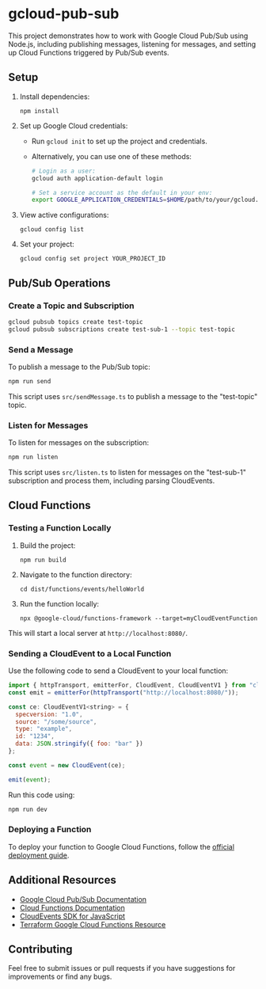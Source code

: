 # gcloud-pub-sub

This project demonstrates how to work with Google Cloud Pub/Sub using Node.js, including publishing messages, listening for messages, and setting up Cloud Functions triggered by Pub/Sub events.

## Setup

1. Install dependencies:

   ```
   npm install
   ```

2. Set up Google Cloud credentials:

   - Run `gcloud init` to set up the project and credentials.
   - Alternatively, you can use one of these methods:

     ```zsh
     # Login as a user:
     gcloud auth application-default login

     # Set a service account as the default in your env:
     export GOOGLE_APPLICATION_CREDENTIALS=$HOME/path/to/your/gcloud.json
     ```

3. View active configurations:

   ```
   gcloud config list
   ```

4. Set your project:
   ```
   gcloud config set project YOUR_PROJECT_ID
   ```

## Pub/Sub Operations

### Create a Topic and Subscription

```zsh
gcloud pubsub topics create test-topic
gcloud pubsub subscriptions create test-sub-1 --topic test-topic
```

### Send a Message

To publish a message to the Pub/Sub topic:

```zsh
npm run send
```

This script uses `src/sendMessage.ts` to publish a message to the "test-topic" topic.

### Listen for Messages

To listen for messages on the subscription:

```zsh
npm run listen
```

This script uses `src/listen.ts` to listen for messages on the "test-sub-1" subscription and process them, including parsing CloudEvents.

## Cloud Functions

### Testing a Function Locally

1. Build the project:

   ```
   npm run build
   ```

2. Navigate to the function directory:

   ```
   cd dist/functions/events/helloWorld
   ```

3. Run the function locally:
   ```
   npx @google-cloud/functions-framework --target=myCloudEventFunction
   ```

This will start a local server at `http://localhost:8080/`.

### Sending a CloudEvent to a Local Function

Use the following code to send a CloudEvent to your local function:

```js
import { httpTransport, emitterFor, CloudEvent, CloudEventV1 } from "cloudevents";
const emit = emitterFor(httpTransport("http://localhost:8080/"));

const ce: CloudEventV1<string> = {
  specversion: "1.0",
  source: "/some/source",
  type: "example",
  id: "1234",
  data: JSON.stringify({ foo: "bar" })
};

const event = new CloudEvent(ce);

emit(event);
```

Run this code using:

```zsh
npm run dev
```

### Deploying a Function

To deploy your function to Google Cloud Functions, follow the [official deployment guide](https://cloud.google.com/functions/docs/deploy).

## Additional Resources

- [Google Cloud Pub/Sub Documentation](https://cloud.google.com/pubsub/docs)
- [Cloud Functions Documentation](https://cloud.google.com/functions/docs)
- [CloudEvents SDK for JavaScript](https://github.com/cloudevents/sdk-javascript)
- [Terraform Google Cloud Functions Resource](https://registry.terraform.io/providers/hashicorp/google/latest/docs/resources/cloudfunctions_function)

## Contributing

Feel free to submit issues or pull requests if you have suggestions for improvements or find any bugs.

<!-- ## License

[Include your license information here] -->
